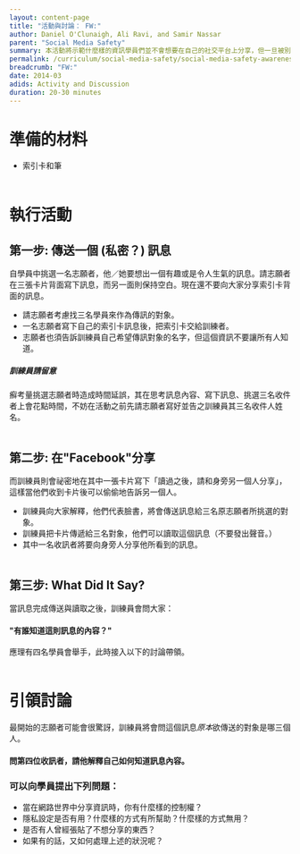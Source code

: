 ```yaml
---
layout: content-page
title: "活動與討論： FW:"
author: Daniel O'Clunaigh, Ali Ravi, and Samir Nassar
parent: "Social Media Safety"
summary: 本活動將示範什麼樣的資訊學員們並不會想要在自己的社交平台上分享，但一旦被別人張貼公佈自己並無力控制這則資訊的傳佈與一再使用。被分享的訊息往往會被別人以自己無法控制的方式改變，而那些收到你分享訊息的對象也不能完全信任。
permalink: /curriculum/social-media-safety/social-media-safety-awareness/activity-discussion/fw/
breadcrumb: "FW:"
date: 2014-03
adids: Activity and Discussion
duration: 20-30 minutes
---
```

# 準備的材料
- 索引卡和筆
<br><br>

# 執行活動

## 第一步: 傳送一個 (私密？) 訊息
自學員中挑選一名志願者，他／她要想出一個有趣或是令人生氣的訊息。請志願者在三張卡片背面寫下訊息，而另一面則保持空白。現在還不要向大家分享索引卡背面的訊息。
- 請志願者考慮找三名學員來作為傳訊的對象。
- 一名志願者寫下自己的索引卡訊息後，把索引卡交給訓練者。
- 志願者也須告訴訓練員自己希望傳訊對象的名字，但這個資訊不要讓所有人知道。

##### *訓練員請留意*
癬考量挑選志願者時造成時間延誤，其在思考訊息內容、寫下訊息、挑選三名收件者上會花點時間，不妨在活動之前先請志願者寫好並告之訓練員其三名收件人姓名。
<br><br>

## 第二步: 在"Facebook"分享
而訓練員則會祕密地在其中一張卡片寫下「讀過之後，請和身旁另一個人分享」，這樣當他們收到卡片後可以偷偷地告訴另一個人。
- 訓練員向大家解釋，他們代表臉書，將會傳送訊息給三名原志願者所挑選的對象。
- 訓練員把卡片傳遞給三名對象，他們可以讀取這個訊息（不要發出聲音。）
- 其中一名收訊者將要向身旁人分享他所看到的訊息。
<br><br>

## 第三步: What Did It Say?
當訊息完成傳送與讀取之後，訓練員會問大家：

#### "有誰知道這則訊息的內容？"

應理有四名學員會舉手，此時接入以下的討論帶領。
<br><br>

# 引領討論
最開始的志願者可能會很驚訝，訓練員將會問這個訊息*原本*欲傳送的對象是哪三個人。

#### 問第四位收訊者，請他解釋自己如何知道訊息內容。

### 可以向學員提出下列問題：
- 當在網路世界中分享資訊時，你有什麼樣的控制權？
- 隱私設定是否有用？什麼樣的方式有所幫助？什麼樣的方式無用？
- 是否有人曾經張貼了不想分享的東西？
- 如果有的話，又如何處理上述的狀況呢？ 
<br><br>

